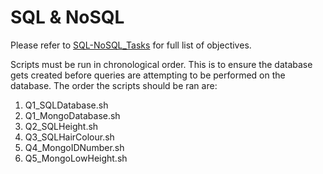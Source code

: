 # SQL & NoSQL

Please refer to [SQL-NoSQL_Tasks](https://github.com/JasonBallantyne/BigData/blob/main/2.SQL-NoSQL/SQL-NoSQL_Tasks.pdf) for full list of objectives.

Scripts must be run in chronological order. 
This is to ensure the database gets created before queries are attempting to be performed on the database.
The order the scripts should be ran are:

1. Q1_SQLDatabase.sh
2. Q1_MongoDatabase.sh
3. Q2_SQLHeight.sh
4. Q3_SQLHairColour.sh
5. Q4_MongoIDNumber.sh
6. Q5_MongoLowHeight.sh

